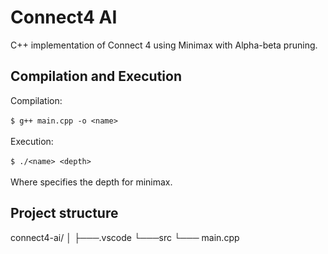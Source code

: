 # Connect4 AI
C++ implementation of Connect 4 using Minimax with Alpha-beta pruning.

## Compilation and Execution
Compilation:
</br>
</br>
 ```$ g++ main.cpp -o <name>```
</br>
</br>
Execution:
</br>
</br>
  ```$ ./<name> <depth>```
</br>
</br>
Where <depth> specifies the depth for minimax.

##

## Project structure
connect4-ai/
│
├───.vscode
└───src
└─── main.cpp



 
